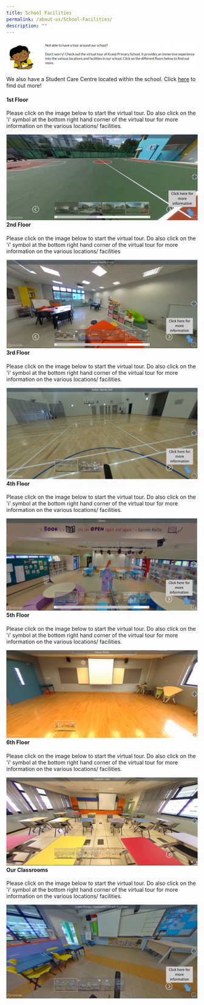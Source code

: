 ```yaml
---
title: School Facilities
permalink: /about-us/School-Facilities/
description: ""
---
```

<img style="width:100%;height:50%" src="/images/About%20Us/School%20Facilities/deco1.png">

We also have a Student Care Centre located within the school. Click [here](https://staging.d2akfpcn0n1ap5.amplifyapp.com/for-parents/Student-Care-Centre/) to find out more!

#### **1st Floor**

Please click on the image below to start the virtual tour. Do also click on the 'i' symbol at the bottom right hand corner of the virtual tour for more information on the various locations/ facilities.
<div>


<div style="float: left">

<a href="https://momento360.com/e/uc/a5de844d2406431ab49027e2f8f4d629?utm_campaign=embed&utm_source=other&size=medium">

<img src="/images/About%20Us/School%20Facilities/S1.png">

</a>

</div>

<div>

</div>

</div>


#### **2nd Floor**


  
Please click on the image below to start the virtual tour. Do also click on the 'i' symbol at the bottom right hand corner of the virtual tour for more information on the various locations/ facilities
<div>


<div style="float: left">

<a href="https://momento360.com/e/uc/9d1e6264e2b44d1badaa1218c7e6b9f7?utm_campaign=embed&utm_source=other&size=medium">

<img src="/images/About%20Us/School%20Facilities/S2.png">

</a>

</div>

<div>

</div>

</div>

#### **3rd Floor**


Please click on the image below to start the virtual tour. Do also click on the 'i' symbol at the bottom right hand corner of the virtual tour for more information on the various locations/ facilities.
<div>


<div style="float: left">

<a href="https://momento360.com/e/uc/3dbdbe8658a641fbb8237a69d034014d?utm_campaign=embed&utm_source=other&size=medium">

<img src="/images/About%20Us/School%20Facilities/S3.png">

</a>

</div>

<div>

</div>

</div>

#### **4th Floor**

Please click on the image below to start the virtual tour. Do also click on the 'i' symbol at the bottom right hand corner of the virtual tour for more information on the various locations/ facilities.
<div>


<div style="float: left">

<a href="https://momento360.com/e/uc/8a1040a3e3d347f288e3918f9065dc52?utm_campaign=embed&utm_source=other&size=medium">

<img src="/images/About%20Us/School%20Facilities/S4.png">

</a>

</div>

<div>

</div>

</div>

#### **5th Floor**

Please click on the image below to start the virtual tour. Do also click on the 'i' symbol at the bottom right hand corner of the virtual tour for more information on the various locations/ facilities.
<div>


<div style="float: left">

<a href="https://momento360.com/e/uc/59c599e4a93b4df5a8b5159de7525ac3?utm_campaign=embed&utm_source=other&size=medium">
	
<img src="/images/About%20Us/School%20Facilities/S5.png">

</a>

</div>

<div>

</div>

</div>

#### **6th Floor**

Please click on the image below to start the virtual tour. Do also click on the 'i' symbol at the bottom right hand corner of the virtual tour for more information on the various locations/ facilities.
<div>


<div style="float: left">

<a href="https://momento360.com/e/uc/2d653abe3cda497abcf161ec8048d2c7?utm_campaign=embed&utm_source=other&size=medium">
	
<img src="/images/About%20Us/School%20Facilities/S6.png">

</a>

</div>

<div>

</div>

</div>

#### **Our Classrooms**


Please click on the image below to start the virtual tour. Do also click on the 'i' symbol at the bottom right hand corner of the virtual tour for more information on the various locations/ facilities.
<div>


<div style="float: left">

<a href="https://momento360.com/e/uc/590dde71cecf42fba0fe2e4798286cfa?utm_campaign=embed&utm_source=other&size=medium">

<img src="/images/About%20Us/School%20Facilities/S7.png">

</a>

</div>

<div>

</div>

</div>